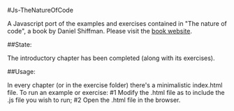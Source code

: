 #Js-TheNatureOfCode

A Javascript port of the examples and exercises contained in "The nature of code", a book by Daniel Shiffman. 
Please visit the [book website](http://natureofcode.com/book).

##State:

The introductory chapter has been completed (along with its exercises).

##Usage:

In every chapter (or in the exercise folder) there's a minimalistic index.html file. 
To run an example or exercise: 
  #1 Modify the .html file as to include the .js file you wish to run;
  #2 Open the .html file in the browser.
